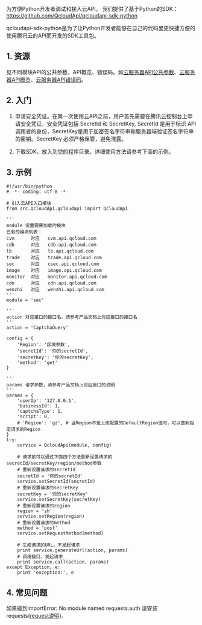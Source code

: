 为方便Python开发者调试和接入云API， 我们提供了基于Python的SDK：https://github.com/QcloudApi/qcloudapi-sdk-python

qcloudapi-sdk-python是为了让Python开发者能够在自己的代码里更快捷方便的使用腾讯云的API而开发的SDK工具包。


## 1. 资源
见不同模块API的公共参数、API概览、错误码。如[云服务器API公共参数](http://www.qcloud.com/doc/api/229/%E5%85%AC%E5%85%B1%E5%8F%82%E6%95%B0)、[云服务器API概览](http://www.qcloud.com/doc/api/229/API%E6%A6%82%E8%A7%88)、[云服务器API错误码](http://www.qcloud.com/doc/api/229/%E9%94%99%E8%AF%AF%E7%A0%81)。

## 2. 入门
1) 申请安全凭证。在第一次使用云API之前，用户首先需要在腾讯云控制台上申请安全凭证，安全凭证包括 SecretId 和 SecretKey, SecretId 是用于标识 API 调用者的身份，SecretKey是用于加密签名字符串和服务器端验证签名字符串的密钥。SecretKey 必须严格保管，避免泄露。

2) 下载SDK，放入到您的程序目录。详细使用方法请参考下面的示例。

## 3. 示例

```
#!/usr/bin/python
# -*- coding: utf-8 -*-

# 引入云API入口模块
from src.QcloudApi.qcloudapi import QcloudApi

'''
module 设置需要加载的模块
已有的模块列表：
cvm      对应   cvm.api.qcloud.com
cdb      对应   cdb.api.qcloud.com
lb       对应   lb.api.qcloud.com
trade    对应   trade.api.qcloud.com
sec      对应   csec.api.qcloud.com
image    对应   image.api.qcloud.com
monitor  对应   monitor.api.qcloud.com
cdn      对应   cdn.api.qcloud.com
wenzhi   对应   wenzhi.api.qcloud.com
'''
module = 'sec'

'''
action 对应接口的接口名，请参考产品文档上对应接口的接口名
'''
action = 'CaptchaQuery'

config = {
    'Region': '区域参数',
    'secretId': '你的secretId',
    'secretKey': '你的secretKey',
    'method': 'get'
}

'''
params 请求参数，请参考产品文档上对应接口的说明
'''
params = {
    'userIp': '127.0.0.1',
    'businessId': 1,
    'captchaType': 1,
    'script': 0,
    # 'Region': 'gz', # 当Region不是上面配置的DefaultRegion值时，可以重新指定请求的Region
}
try:
    service = QcloudApi(module, config)

    # 请求前可以通过下面四个方法重新设置请求的secretId/secretKey/region/method参数
    # 重新设置请求的secretId
    secretId = '你的secretId'
    service.setSecretId(secretId)
    # 重新设置请求的secretKey
    secretKey = '你的secretKey'
    service.setSecretKey(secretKey)
    # 重新设置请求的region
    region = 'sh'
    service.setRegion(region)
    # 重新设置请求的method
    method = 'post'
    service.setRequestMethod(method)

    # 生成请求的URL，不发起请求
    print service.generateUrl(action, params)
    # 调用接口，发起请求
    print service.call(action, params)
except Exception, e:
    print 'exception:', e
```

## 4. 常见问题
如果碰到ImportError: No module named requests.auth 请安装 requests([request说明](https://github.com/kennethreitz/requests))。

